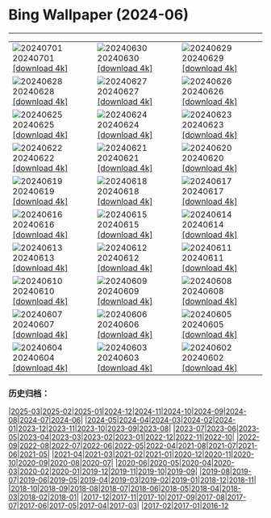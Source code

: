 # Bing Wallpaper (2024-06)
**************

<table><tr><td><img class="wallpaper" src="https://www.bing.com/th?id=OHR.ItalicaRuins_IT-IT3637207546_1920x1080.jpg" alt="20240701"> 20240701 <a class="wallpaper_link" href="https://www.bing.com/th?id=OHR.ItalicaRuins_IT-IT3637207546_UHD.jpg">[download 4k]</a></td><td><img class="wallpaper" src="https://www.bing.com/th?id=OHR.PrideItalia_IT-IT3295714060_1920x1080.jpg" alt="20240630"> 20240630 <a class="wallpaper_link" href="https://www.bing.com/th?id=OHR.PrideItalia_IT-IT3295714060_UHD.jpg">[download 4k]</a></td><td><img class="wallpaper" src="https://www.bing.com/th?id=OHR.TourCorsica_IT-IT2275929155_1920x1080.jpg" alt="20240629"> 20240629 <a class="wallpaper_link" href="https://www.bing.com/th?id=OHR.TourCorsica_IT-IT2275929155_UHD.jpg">[download 4k]</a></td></tr><tr><td><img class="wallpaper" src="https://www.bing.com/th?id=OHR.ChristopherPark_IT-IT1992922645_1920x1080.jpg" alt="20240628"> 20240628 <a class="wallpaper_link" href="https://www.bing.com/th?id=OHR.ChristopherPark_IT-IT1992922645_UHD.jpg">[download 4k]</a></td><td><img class="wallpaper" src="https://www.bing.com/th?id=OHR.FlorenceDuomo_IT-IT5589174181_1920x1080.jpg" alt="20240627"> 20240627 <a class="wallpaper_link" href="https://www.bing.com/th?id=OHR.FlorenceDuomo_IT-IT5589174181_UHD.jpg">[download 4k]</a></td><td><img class="wallpaper" src="https://www.bing.com/th?id=OHR.CardinalfishAnemone_IT-IT5257002350_1920x1080.jpg" alt="20240626"> 20240626 <a class="wallpaper_link" href="https://www.bing.com/th?id=OHR.CardinalfishAnemone_IT-IT5257002350_UHD.jpg">[download 4k]</a></td></tr><tr><td><img class="wallpaper" src="https://www.bing.com/th?id=OHR.FireWave_IT-IT4832147004_1920x1080.jpg" alt="20240625"> 20240625 <a class="wallpaper_link" href="https://www.bing.com/th?id=OHR.FireWave_IT-IT4832147004_UHD.jpg">[download 4k]</a></td><td><img class="wallpaper" src="https://www.bing.com/th?id=OHR.FloresIsland_IT-IT4545607892_1920x1080.jpg" alt="20240624"> 20240624 <a class="wallpaper_link" href="https://www.bing.com/th?id=OHR.FloresIsland_IT-IT4545607892_UHD.jpg">[download 4k]</a></td><td><img class="wallpaper" src="https://www.bing.com/th?id=OHR.DhakaBangladesh_IT-IT6657097189_1920x1080.jpg" alt="20240623"> 20240623 <a class="wallpaper_link" href="https://www.bing.com/th?id=OHR.DhakaBangladesh_IT-IT6657097189_UHD.jpg">[download 4k]</a></td></tr><tr><td><img class="wallpaper" src="https://www.bing.com/th?id=OHR.BrazilRainforest_IT-IT5114382105_1920x1080.jpg" alt="20240622"> 20240622 <a class="wallpaper_link" href="https://www.bing.com/th?id=OHR.BrazilRainforest_IT-IT5114382105_UHD.jpg">[download 4k]</a></td><td><img class="wallpaper" src="https://www.bing.com/th?id=OHR.LewaGiraffe_IT-IT6350350663_1920x1080.jpg" alt="20240621"> 20240621 <a class="wallpaper_link" href="https://www.bing.com/th?id=OHR.LewaGiraffe_IT-IT6350350663_UHD.jpg">[download 4k]</a></td><td><img class="wallpaper" src="https://www.bing.com/th?id=OHR.SummerTree_IT-IT6031529080_1920x1080.jpg" alt="20240620"> 20240620 <a class="wallpaper_link" href="https://www.bing.com/th?id=OHR.SummerTree_IT-IT6031529080_UHD.jpg">[download 4k]</a></td></tr><tr><td><img class="wallpaper" src="https://www.bing.com/th?id=OHR.CuxhavenTower_IT-IT3147341965_1920x1080.jpg" alt="20240619"> 20240619 <a class="wallpaper_link" href="https://www.bing.com/th?id=OHR.CuxhavenTower_IT-IT3147341965_UHD.jpg">[download 4k]</a></td><td><img class="wallpaper" src="https://www.bing.com/th?id=OHR.LupinIceland_IT-IT2902162777_1920x1080.jpg" alt="20240618"> 20240618 <a class="wallpaper_link" href="https://www.bing.com/th?id=OHR.LupinIceland_IT-IT2902162777_UHD.jpg">[download 4k]</a></td><td><img class="wallpaper" src="https://www.bing.com/th?id=OHR.HummingThistle_IT-IT2672242113_1920x1080.jpg" alt="20240617"> 20240617 <a class="wallpaper_link" href="https://www.bing.com/th?id=OHR.HummingThistle_IT-IT2672242113_UHD.jpg">[download 4k]</a></td></tr><tr><td><img class="wallpaper" src="https://www.bing.com/th?id=OHR.TodiView_IT-IT4184020567_1920x1080.jpg" alt="20240616"> 20240616 <a class="wallpaper_link" href="https://www.bing.com/th?id=OHR.TodiView_IT-IT4184020567_UHD.jpg">[download 4k]</a></td><td><img class="wallpaper" src="https://www.bing.com/th?id=OHR.NazareWave_IT-IT1958162870_1920x1080.jpg" alt="20240615"> 20240615 <a class="wallpaper_link" href="https://www.bing.com/th?id=OHR.NazareWave_IT-IT1958162870_UHD.jpg">[download 4k]</a></td><td><img class="wallpaper" src="https://www.bing.com/th?id=OHR.KokinoMacedonia_IT-IT5698531580_1920x1080.jpg" alt="20240614"> 20240614 <a class="wallpaper_link" href="https://www.bing.com/th?id=OHR.KokinoMacedonia_IT-IT5698531580_UHD.jpg">[download 4k]</a></td></tr><tr><td><img class="wallpaper" src="https://www.bing.com/th?id=OHR.RegistanUzbekistan_IT-IT8716524920_1920x1080.jpg" alt="20240613"> 20240613 <a class="wallpaper_link" href="https://www.bing.com/th?id=OHR.RegistanUzbekistan_IT-IT8716524920_UHD.jpg">[download 4k]</a></td><td><img class="wallpaper" src="https://www.bing.com/th?id=OHR.BigBendMilkyWay_IT-IT7811408807_1920x1080.jpg" alt="20240612"> 20240612 <a class="wallpaper_link" href="https://www.bing.com/th?id=OHR.BigBendMilkyWay_IT-IT7811408807_UHD.jpg">[download 4k]</a></td><td><img class="wallpaper" src="https://www.bing.com/th?id=OHR.ViesteItaly_IT-IT7489172458_1920x1080.jpg" alt="20240611"> 20240611 <a class="wallpaper_link" href="https://www.bing.com/th?id=OHR.ViesteItaly_IT-IT7489172458_UHD.jpg">[download 4k]</a></td></tr><tr><td><img class="wallpaper" src="https://www.bing.com/th?id=OHR.OsakaNight_IT-IT6949418703_1920x1080.jpg" alt="20240610"> 20240610 <a class="wallpaper_link" href="https://www.bing.com/th?id=OHR.OsakaNight_IT-IT6949418703_UHD.jpg">[download 4k]</a></td><td><img class="wallpaper" src="https://www.bing.com/th?id=OHR.BardenasBiosphere_IT-IT6167554797_1920x1080.jpg" alt="20240609"> 20240609 <a class="wallpaper_link" href="https://www.bing.com/th?id=OHR.BardenasBiosphere_IT-IT6167554797_UHD.jpg">[download 4k]</a></td><td><img class="wallpaper" src="https://www.bing.com/th?id=OHR.KillikRiverAlaska_IT-IT4840241449_1920x1080.jpg" alt="20240608"> 20240608 <a class="wallpaper_link" href="https://www.bing.com/th?id=OHR.KillikRiverAlaska_IT-IT4840241449_UHD.jpg">[download 4k]</a></td></tr><tr><td><img class="wallpaper" src="https://www.bing.com/th?id=OHR.HumpbackFamily_IT-IT4429880425_1920x1080.jpg" alt="20240607"> 20240607 <a class="wallpaper_link" href="https://www.bing.com/th?id=OHR.HumpbackFamily_IT-IT4429880425_UHD.jpg">[download 4k]</a></td><td><img class="wallpaper" src="https://www.bing.com/th?id=OHR.LesBravesNormandy_IT-IT3884856406_1920x1080.jpg" alt="20240606"> 20240606 <a class="wallpaper_link" href="https://www.bing.com/th?id=OHR.LesBravesNormandy_IT-IT3884856406_UHD.jpg">[download 4k]</a></td><td><img class="wallpaper" src="https://www.bing.com/th?id=OHR.MadagascarRiver_IT-IT3546941915_1920x1080.jpg" alt="20240605"> 20240605 <a class="wallpaper_link" href="https://www.bing.com/th?id=OHR.MadagascarRiver_IT-IT3546941915_UHD.jpg">[download 4k]</a></td></tr><tr><td><img class="wallpaper" src="https://www.bing.com/th?id=OHR.ChestnutBeeEater_IT-IT3152555866_1920x1080.jpg" alt="20240604"> 20240604 <a class="wallpaper_link" href="https://www.bing.com/th?id=OHR.ChestnutBeeEater_IT-IT3152555866_UHD.jpg">[download 4k]</a></td><td><img class="wallpaper" src="https://www.bing.com/th?id=OHR.CopenhagenBicycles_IT-IT2125819648_1920x1080.jpg" alt="20240603"> 20240603 <a class="wallpaper_link" href="https://www.bing.com/th?id=OHR.CopenhagenBicycles_IT-IT2125819648_UHD.jpg">[download 4k]</a></td><td><img class="wallpaper" src="https://www.bing.com/th?id=OHR.ItalyFlag_IT-IT1674511086_1920x1080.jpg" alt="20240602"> 20240602 <a class="wallpaper_link" href="https://www.bing.com/th?id=OHR.ItalyFlag_IT-IT1674511086_UHD.jpg">[download 4k]</a></td></tr></table>

### 历史归档：

|[2025-03](/../2025-03/2025-03.md)|[2025-02](/../2025-02/2025-02.md)|[2025-01](/../2025-01/2025-01.md)|[2024-12](/../2024-12/2024-12.md)|[2024-11](/../2024-11/2024-11.md)|[2024-10](/../2024-10/2024-10.md)|[2024-09](/../2024-09/2024-09.md)|[2024-08](/../2024-08/2024-08.md)|[2024-07](/../2024-07/2024-07.md)|[2024-06](/2024-06.md)|
|[2024-05](/../2024-05/2024-05.md)|[2024-04](/../2024-04/2024-04.md)|[2024-03](/../2024-03/2024-03.md)|[2024-02](/../2024-02/2024-02.md)|[2024-01](/../2024-01/2024-01.md)|[2023-12](/../2023-12/2023-12.md)|[2023-11](/../2023-11/2023-11.md)|[2023-10](/../2023-10/2023-10.md)|[2023-09](/../2023-09/2023-09.md)|[2023-08](/../2023-08/2023-08.md)|
|[2023-07](/../2023-07/2023-07.md)|[2023-06](/../2023-06/2023-06.md)|[2023-05](/../2023-05/2023-05.md)|[2023-04](/../2023-04/2023-04.md)|[2023-03](/../2023-03/2023-03.md)|[2023-02](/../2023-02/2023-02.md)|[2023-01](/../2023-01/2023-01.md)|[2022-12](/../2022-12/2022-12.md)|[2022-11](/../2022-11/2022-11.md)|[2022-10](/../2022-10/2022-10.md)|
|[2022-09](/../2022-09/2022-09.md)|[2022-08](/../2022-08/2022-08.md)|[2022-07](/../2022-07/2022-07.md)|[2022-06](/../2022-06/2022-06.md)|[2022-05](/../2022-05/2022-05.md)|[2022-04](/../2022-04/2022-04.md)|[2021-08](/../2021-08/2021-08.md)|[2021-07](/../2021-07/2021-07.md)|[2021-06](/../2021-06/2021-06.md)|[2021-05](/../2021-05/2021-05.md)|
|[2021-04](/../2021-04/2021-04.md)|[2021-03](/../2021-03/2021-03.md)|[2021-02](/../2021-02/2021-02.md)|[2021-01](/../2021-01/2021-01.md)|[2020-12](/../2020-12/2020-12.md)|[2020-11](/../2020-11/2020-11.md)|[2020-10](/../2020-10/2020-10.md)|[2020-09](/../2020-09/2020-09.md)|[2020-08](/../2020-08/2020-08.md)|[2020-07](/../2020-07/2020-07.md)|
|[2020-06](/../2020-06/2020-06.md)|[2020-05](/../2020-05/2020-05.md)|[2020-04](/../2020-04/2020-04.md)|[2020-03](/../2020-03/2020-03.md)|[2020-02](/../2020-02/2020-02.md)|[2020-01](/../2020-01/2020-01.md)|[2019-12](/../2019-12/2019-12.md)|[2019-11](/../2019-11/2019-11.md)|[2019-10](/../2019-10/2019-10.md)|[2019-09](/../2019-09/2019-09.md)|
|[2019-08](/../2019-08/2019-08.md)|[2019-07](/../2019-07/2019-07.md)|[2019-06](/../2019-06/2019-06.md)|[2019-05](/../2019-05/2019-05.md)|[2019-04](/../2019-04/2019-04.md)|[2019-03](/../2019-03/2019-03.md)|[2019-02](/../2019-02/2019-02.md)|[2019-01](/../2019-01/2019-01.md)|[2018-12](/../2018-12/2018-12.md)|[2018-11](/../2018-11/2018-11.md)|
|[2018-10](/../2018-10/2018-10.md)|[2018-09](/../2018-09/2018-09.md)|[2018-08](/../2018-08/2018-08.md)|[2018-07](/../2018-07/2018-07.md)|[2018-06](/../2018-06/2018-06.md)|[2018-05](/../2018-05/2018-05.md)|[2018-04](/../2018-04/2018-04.md)|[2018-03](/../2018-03/2018-03.md)|[2018-02](/../2018-02/2018-02.md)|[2018-01](/../2018-01/2018-01.md)|
|[2017-12](/../2017-12/2017-12.md)|[2017-11](/../2017-11/2017-11.md)|[2017-10](/../2017-10/2017-10.md)|[2017-09](/../2017-09/2017-09.md)|[2017-08](/../2017-08/2017-08.md)|[2017-07](/../2017-07/2017-07.md)|[2017-06](/../2017-06/2017-06.md)|[2017-05](/../2017-05/2017-05.md)|[2017-04](/../2017-04/2017-04.md)|[2017-03](/../2017-03/2017-03.md)|
|[2017-02](/../2017-02/2017-02.md)|[2017-01](/../2017-01/2017-01.md)|[2016-12](/../2016-12/2016-12.md)